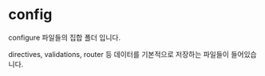 # config

configure 파일들의 집합 폴더 입니다.

directives, validations, router 등 데이터를 기본적으로 저장하는 파일들이 들어있습니다.
